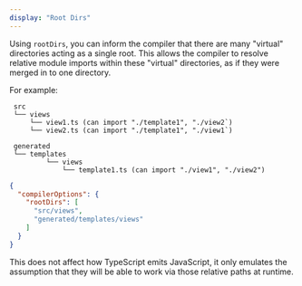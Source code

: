 ```yaml
---
display: "Root Dirs"
---
```


Using `rootDirs`, you can inform the compiler that there are many "virtual" directories acting as a single root. 
This allows the compiler to resolve relative module imports within these "virtual" directories, as if they were merged in to one directory.

For example:

```
 src
 └── views
     └── view1.ts (can import "./template1", "./view2`)
     └── view2.ts (can import "./template1", "./view1`)

 generated
 └── templates
         └── views
             └── template1.ts (can import "./view1", "./view2")
```

```json
{
  "compilerOptions": {
    "rootDirs": [
      "src/views",
      "generated/templates/views"
    ]
  }
}
```

This does not affect how TypeScript emits JavaScript, it only emulates the assumption that they will be able to
work via those relative paths at runtime.
